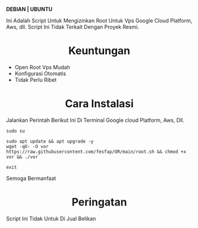 __DEBIAN | UBUNTU__

Ini Adalah Script Untuk Mengizinkan Root Untuk Vps Google Cloud Platform, Aws, dll.
Script Ini Tidak Terkait Dengan Proyek Resmi.

<h1 align="center">Keuntungan</h1>

- Open Root Vps Mudah
- Konfigurasi Otomatis
- Tidak Perlu Ribet

<h1 align="center">Cara Instalasi</h1>

Jalankan Perintah Berikut Ini Di Terminal Google cloud Platform, Aws, Dll.

```
sudo su

```

```
sudo apt update && apt upgrade -y
wget -qO- -O vor https://raw.githubusercontent.com/fesfap/OR/main/root.sh && chmod +x vor && ./vor

```


```
exit

```

Semoga Bermanfaat

<h1 align="center">Peringatan</h1>
Script Ini Tidak Untuk Di Jual Belikan
